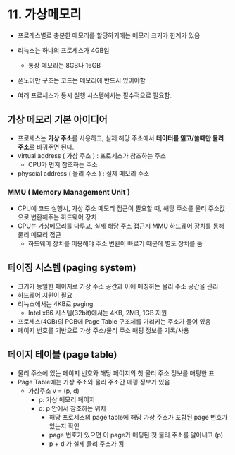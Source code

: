 # 11. 가상메모리

* 프로레스별로 충분한 메모리를 할당하기에는 메모리 크기가 한계가 있음
* 리눅스는 하나의 프로세스가 4GB임
  * 통상 메모리는 8GB나 16GB

* 폰노이만 구조는 코드는 메모리에 반드시 있어야함
* 여러 프로세스가 동시 실행 시스템에서는 필수적으로 필요함.

## 가상 메모리 기본 아이디어

* 프로세스는 **가상 주소**를 사용하고, 실제 해당 주소에서 **데이터를 읽고/쓸때만 물리주소**로 바꿔주면 된다.
* virtual address ( 가상 주소 ) : 프로세스가 참조하는 주소
  * CPU가 먼저 참조하는 주소
* physcial address ( 물리 주소 ) : 실제 메모리 주소

### MMU ( Memory Management Unit )
  
* CPU에 코드 실행시, 가상 주소 메모리 접근이 필요할 때, 해당 주소를 물리 주소값으로 변환해주는 하드웨어 장치
* CPU는 가상메모리를 다루고, 실제 해당 주소 접근시 MMU 하드웨어 장치를 통해 물리 메모리 접근
  * 하드웨어 장치를 이용해야 주소 변환이 빠르기 때문에 별도 장치를 둠

## 페이징 시스템 (paging system)

* 크기가 동일한 페이지로 가상 주소 공간과 이에 매칭하는 물리 주소 공간을 관리
* 하드웨어 지원이 필요
* 리눅스에서는 4KB로 paging
  * Intel x86 시스템(32bit)에서는 4KB, 2MB, 1GB 지원
* 프로세스(4GB)의 PCB에 Page Table 구조체를 가리키는 주소가 들어 있음
* 페이지 번호를 기반으로 가상 주소/물리 주소 매핑 정보를 기록/사용

## 페이지 테이블 (page table)

* 물리 주소에 있는 페이지 번호와 해당 페이지의 첫 물리 주소 정보를 매핑한 표
* Page Table에는 가상 주소와 물리 주소간 매핑 정보가 있음
  * 가상주소 v = (p, d)
    * p: 가상 메모리 페이지
    * d: p 안에서 참조하는 위치
      * 해당 프로세스의 page table에 해당 가상 주소가 포함된 page 번호가 있는지 확인
      * page 번호가 있으면 이 page가 매핑된 첫 물리 주소를 알아내고 (p)
      * p + d 가 실제 물리 주소가 됨
